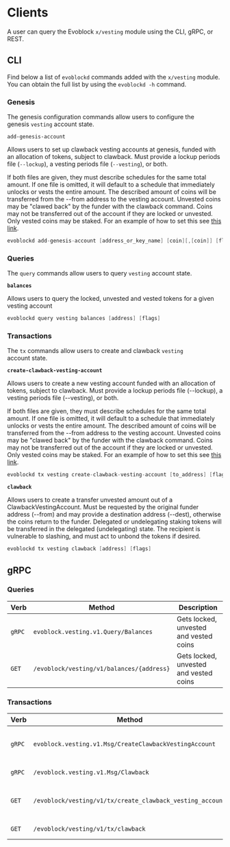 <!--
order: 7
-->

# Clients

A user can query the Evoblock `x/vesting` module using the CLI, gRPC, or REST.

## CLI

Find below a list of `evoblockd` commands added with the `x/vesting` module. You can obtain the full list by using the `evoblockd -h` command.

### Genesis

The genesis configuration commands allow users to configure the genesis `vesting` account state.

`add-genesis-account`

Allows users to set up clawback vesting accounts at genesis, funded with an allocation of tokens, subject to clawback. Must provide a lockup periods file (`--lockup`), a vesting periods file (`--vesting`), or both.

If both files are given, they must describe schedules for the same total amount.
If one file is omitted, it will default to a schedule that immediately unlocks or vests the entire amount. The described amount of coins will be transferred from the --from address to the vesting account. Unvested coins may be "clawed back" by the funder with the clawback command. Coins may not be transferred out of the account if they are locked or unvested. Only vested coins may be staked. For an example of how to set this see [this link](https://github.com/evoblockchain/evoblock/pull/303).

```go
evoblockd add-genesis-account [address_or_key_name] [coin][,[coin]] [flags]
```

### Queries

The `query` commands allow users to query `vesting` account state.

**`balances`**

Allows users to query the locked, unvested and vested tokens for a given vesting account

```go
evoblockd query vesting balances [address] [flags]
```

### Transactions

The `tx` commands allow users to create and clawback `vesting` account state.

**`create-clawback-vesting-account`**

Allows users to create a new vesting account funded with an allocation of tokens, subject to clawback. Must provide a lockup periods file (--lockup), a vesting periods file (--vesting), or both.

If both files are given, they must describe schedules for the same total amount.
If one file is omitted, it will default to a schedule that immediately unlocks or vests the entire amount. The described amount of coins will be transferred from the --from address to the vesting account. Unvested coins may be "clawed back" by the funder with the clawback command. Coins may not be transferred out of the account if they are locked or unvested. Only vested coins may be staked. For an example of how to set this see [this link](https://github.com/evoblockchain/evoblock/pull/303).

```go
evoblockd tx vesting create-clawback-vesting-account [to_address] [flags]
```

**`clawback`**

Allows users to create a transfer unvested amount out of a ClawbackVestingAccount. Must be requested by the original funder address (--from) and may provide a destination address (--dest), otherwise the coins return to the funder. Delegated or undelegating staking tokens will be transferred in the delegated (undelegating) state. The recipient is vulnerable to slashing, and must act to unbond the tokens if desired.

```go
evoblockd tx vesting clawback [address] [flags]
```

## gRPC

### Queries

| Verb   | Method                                 | Description                            |
| ------ | -------------------------------------- | -------------------------------------- |
| `gRPC` | `evoblock.vesting.v1.Query/Balances`      | Gets locked, unvested and vested coins |
| `GET`  | `/evoblock/vesting/v1/balances/{address}` | Gets locked, unvested and vested coins |

### Transactions

| Verb   | Method                                                 | Description                      |
| ------ | ------------------------------------------------------ | -------------------------------- |
| `gRPC` | `evoblock.vesting.v1.Msg/CreateClawbackVestingAccount`    | Creates clawback vesting account |
| `gRPC` | `/evoblock.vesting.v1.Msg/Clawback`                       | Performs clawback                |
| `GET`  | `/evoblock/vesting/v1/tx/create_clawback_vesting_account` | Creates clawback vesting account |
| `GET`  | `/evoblock/vesting/v1/tx/clawback`                        | Performs clawback                |
